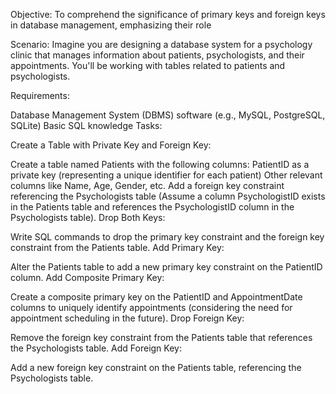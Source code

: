 Objective: To comprehend the significance of primary keys and foreign keys in database management, emphasizing their role

Scenario:
Imagine you are designing a database system for a psychology clinic that manages information about patients, psychologists, and their appointments. You'll be working with tables related to patients and psychologists.

Requirements:

Database Management System (DBMS) software (e.g., MySQL, PostgreSQL, SQLite)
Basic SQL knowledge
Tasks:

Create a Table with Private Key and Foreign Key:

Create a table named Patients with the following columns:
PatientID as a private key (representing a unique identifier for each patient)
Other relevant columns like Name, Age, Gender, etc.
Add a foreign key constraint referencing the Psychologists table (Assume a column PsychologistID exists in the Patients table and references the PsychologistID column in the Psychologists table).
Drop Both Keys:

Write SQL commands to drop the primary key constraint and the foreign key constraint from the Patients table.
Add Primary Key:

Alter the Patients table to add a new primary key constraint on the PatientID column.
Add Composite Primary Key:

Create a composite primary key on the PatientID and AppointmentDate columns to uniquely identify appointments (considering the need for appointment scheduling in the future).
Drop Foreign Key:

Remove the foreign key constraint from the Patients table that references the Psychologists table.
Add Foreign Key:

Add a new foreign key constraint on the Patients table, referencing the Psychologists table.

